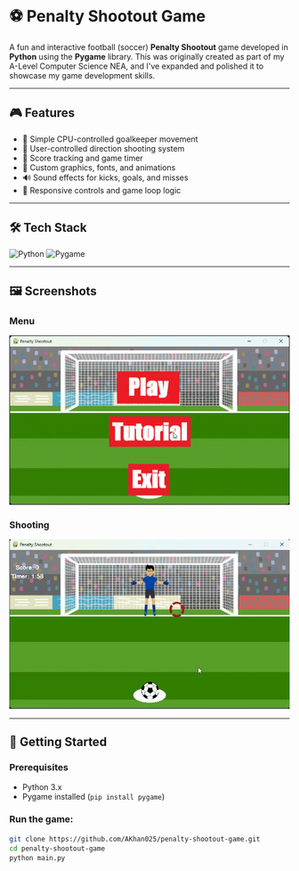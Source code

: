 # ⚽ Penalty Shootout Game

A fun and interactive football (soccer) **Penalty Shootout** game developed in **Python** using the **Pygame** library. This was originally created as part of my A-Level Computer Science NEA, and I've expanded and polished it to showcase my game development skills.

---

## 🎮 Features

- 🧠 Simple CPU-controlled goalkeeper movement
- 👟 User-controlled direction shooting system
- 🎯 Score tracking and game timer
- 🎨 Custom graphics, fonts, and animations
- 🔊 Sound effects for kicks, goals, and misses
- 📏 Responsive controls and game loop logic

---

## 🛠️ Tech Stack

![Python](https://img.shields.io/badge/Python-3776AB?style=flat&logo=python&logoColor=white)
![Pygame](https://img.shields.io/badge/Pygame-3776AB?style=flat&logo=python&logoColor=white)

---

## 🖼️ Screenshots

### Menu
![Menu](Screenshots/Menu.gif)

### Shooting
![Shooting](Screenshots/Shooting.gif)

---

## 🚀 Getting Started

### Prerequisites

- Python 3.x
- Pygame installed (`pip install pygame`)

### Run the game:

```bash
git clone https://github.com/AKhan025/penalty-shootout-game.git
cd penalty-shootout-game
python main.py
